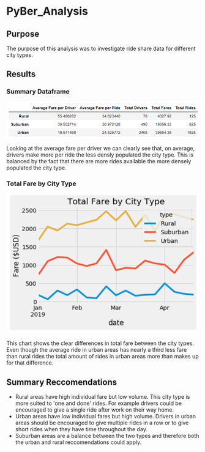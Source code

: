 # PyBer_Analysis

## Purpose
The purpose of this analysis was to investigate ride share data for different city types.

## Results

### Summary Dataframe

![summary](https://github.com/jpburgess/PyBer_Analysis/blob/0ea310538b73f705620e369d832d851dcd3c30ad/Analysis/summary%20dataframe.PNG)

Looking at the average fare per driver we can clearly see that, on average, drivers make more per ride the less densly populated the city type.  This is balanced by the fact that there are more rides available the more densely populated the city type.  

### Total Fare by City Type

![plot](Analysis/PyBer_fare_summary.png)

This chart shows the clear differences in total fare between the city types.  Even though the average ride in urban areas has nearly a third less fare than rural rides the total amount of rides in urban areas more than makes up for that difference.  

## Summary Reccomendations

- Rural areas have high individual fare but low volume.  This city type is more suited to 'one and done' rides.  For example drivers could be encouraged to give a single ride after work on their way home.
- Urban areas have low individual fares but high volume.  Drivers in urban areas should be encouraged to give multiple rides in a row or to give short rides when they have time throughout the day.
- Suburban areas are a balance between the two types and therefore both the urban and rural reccomendations could apply.

